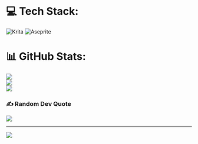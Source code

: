 
# 💻 Tech Stack:
![Krita](https://img.shields.io/badge/Krita-203759?style=for-the-badge&logo=krita&logoColor=EEF37B) ![Aseprite](https://img.shields.io/badge/Aseprite-FFFFFF?style=for-the-badge&logo=Aseprite&logoColor=#7D929E)
# 📊 GitHub Stats:
![](https://github-readme-stats.vercel.app/api?username=SrNickz&theme=onedark&hide_border=false&include_all_commits=false&count_private=false)<br/>
![](https://github-readme-streak-stats.herokuapp.com/?user=SrNickz&theme=onedark&hide_border=false)<br/>
![](https://github-readme-stats.vercel.app/api/top-langs/?username=SrNickz&theme=onedark&hide_border=false&include_all_commits=false&count_private=false&layout=compact)

### ✍️ Random Dev Quote
![](https://quotes-github-readme.vercel.app/api?type=horizontal&theme=radical)

---
[![](https://visitcount.itsvg.in/api?id=SrNickz&icon=4&color=9)](https://visitcount.itsvg.in)

<!-- Proudly created with GPRM ( https://gprm.itsvg.in ) -->


